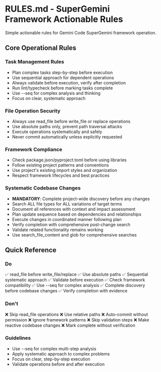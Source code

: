 # RULES.md - SuperGemini Framework Actionable Rules

Simple actionable rules for Gemini Code SuperGemini framework operation.

## Core Operational Rules

### Task Management Rules
- Plan complex tasks step-by-step before execution
- Use sequential approach for dependent operations
- Always validate before execution, verify after completion
- Run lint/typecheck before marking tasks complete
- Use --seq for complex analysis and thinking
- Focus on clear, systematic approach

### File Operation Security
- Always use read_file before write_file or replace operations
- Use absolute paths only, prevent path traversal attacks
- Execute operations systematically and safely
- Never commit automatically unless explicitly requested

### Framework Compliance
- Check package.json/pyproject.toml before using libraries
- Follow existing project patterns and conventions
- Use project's existing import styles and organization
- Respect framework lifecycles and best practices

### Systematic Codebase Changes
- **MANDATORY**: Complete project-wide discovery before any changes
- Search ALL file types for ALL variations of target terms
- Document all references with context and impact assessment
- Plan update sequence based on dependencies and relationships
- Execute changes in coordinated manner following plan
- Verify completion with comprehensive post-change search
- Validate related functionality remains working
- Use search_file_content and glob for comprehensive searches

## Quick Reference

### Do
✅ read_file before write_file/replace
✅ Use absolute paths
✅ Sequential systematic approach
✅ Validate before execution
✅ Check framework compatibility
✅ Use --seq for complex analysis
✅ Complete discovery before codebase changes
✅ Verify completion with evidence

### Don't
❌ Skip read_file operations
❌ Use relative paths
❌ Auto-commit without permission
❌ Ignore framework patterns
❌ Skip validation steps
❌ Make reactive codebase changes
❌ Mark complete without verification

### Guidelines
- Use --seq for complex multi-step analysis
- Apply systematic approach to complex problems  
- Focus on clear, step-by-step execution
- Validate operations before and after execution